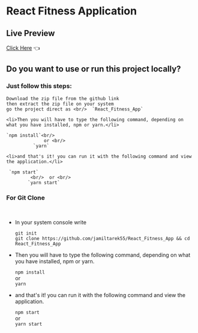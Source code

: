 # React Fitness Application


## Live Preview

  [Click Here](https://spectacular-narwhal-632f1a.netlify.app/) 👈
  


## Do you want to use or run this project locally?

### Just follow this steps:
    Download the zip file from the github link
    then extract the zip file on your system 
    go the project direct as <br/>  `React_Fitness_App`

    <li>Then you will have to type the following command, depending on what you have installed, npm or yarn.</li>

    `npm install`<br/>
                  or <br/>
              `yarn`

    <li>and that's it! you can run it with the following command and view the application.</li>

     `npm start`
             <br/>  or <br/>
            `yarn start`

 ### For Git Clone
 <br/> 

<ul>
  <li>In your system console write </li>
  
  `git init`<br/>
  `git clone https://github.com/jamiltarek55/React_Fitness_App && cd React_Fitness_App`

  <li>Then you will have to type the following command, depending on what you have installed, npm or yarn.</li>
  
  `npm install`<br/>
       or <br/>
  `yarn`
  <li>and that's it! you can run it with the following command and view the application.</li>
  
  `npm start`
      <br/> or <br/>
  `yarn start`
  
</ul>

